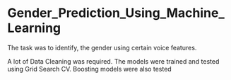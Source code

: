 # Gender_Prediction_Using_Machine_Learning
The task was to identify, the gender using certain voice features.

A lot of Data Cleaning was required. The models were trained and tested using Grid Search CV. Boosting models were also tested
